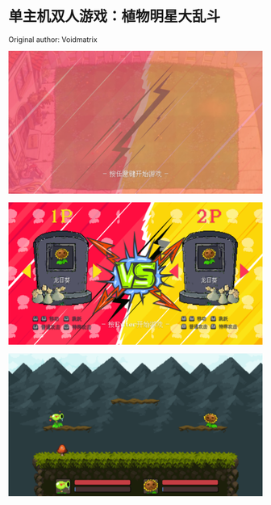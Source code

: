 # 单主机双人游戏：植物明星大乱斗

Original author: Voidmatrix

![menu_background](README.assets/menu_background.png)

![image-20241109151704127](README.assets/image-20241109151704127.png)

![image-20241109151731839](README.assets/image-20241109151731839.png)